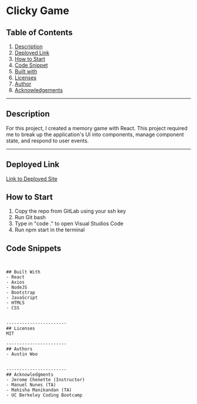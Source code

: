 # Clicky Game

## Table of Contents
1. [Description](#description)
2. [Deployed Link](#deployed-link)
3. [How to Start](#how-to-start)
4. [Code Snippet](#code-snippet)
5. [Built with](#built-with)
6. [Licenses](#licenses)
7. [Author](#author)
8. [Acknowledgements](#acknowledgements)

-----------------------
## Description
For this project, I created a memory game with React. This project required me to break up the application's UI into components, manage component state, and respond to user events.

-----------------------
## Deployed Link
[Link to Deployed Site](https://austinwoo123.github.io/clicky-game/)

## How to Start
1. Copy the repo from GitLab using your ssh key
2. Run Git bash
3. Type in "code ." to open Visual Studios Code
4. Run npm start in the terminal

## Code Snippets
```


## Built With
- React
- Axios
- NodeJS
- Bootstrap
- JavaScript
- HTML5
- CSS


-----------------------
## Licenses
MIT

-----------------------
## Authors
- Austin Woo


-----------------------
## Acknowledgments
- Jerome Chenette (Instructor)
- Manuel Nunes (TA)
- Mahisha Manikandan (TA)
- UC Berkeley Coding Bootcamp

